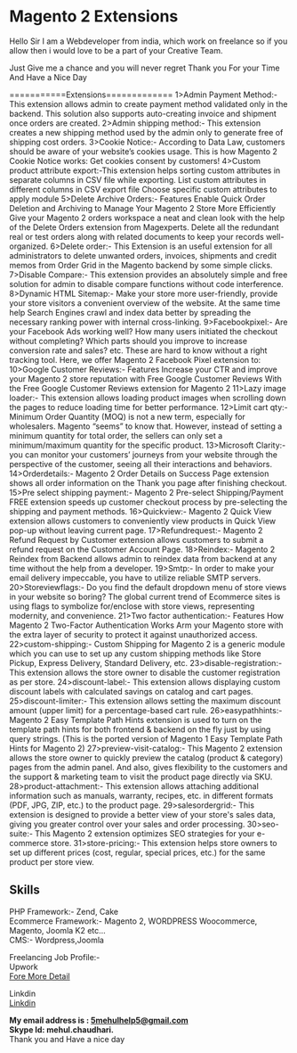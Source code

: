 Magento 2 Extensions
==========================

Hello Sir
I am a Webdeveloper from india, which work on freelance so if you allow then i would love to be a part of your Creative Team.

Just Give me a chance and you will never regret 
Thank you For your Time And Have a Nice Day


===========Extensions=============
1>Admin Payment Method:- This extension allows admin to create payment method validated only in the backend. This solution also supports auto-creating invoice and shipment once orders are created.
2>Admin shipping method:- This extension creates a new shipping method used by the admin only to generate free of shipping cost orders.
3>Cookie Notice:- According to Data Law, customers should be aware of your website’s cookies usage. This is how Magento 2 Cookie Notice works: Get cookies consent by customers!
4>Custom product attribute export:-This extension helps sorting custom attributes in separate columns in CSV file while exporting. List custom attributes in different columns in CSV export file Choose specific custom attributes to apply module
5>Delete Archive Orders:- Features Enable Quick Order Deletion and Archiving to Manage Your Magento 2 Store More Efficiently Give your Magento 2 orders workspace a neat and clean look with the help of the Delete Orders extension from Magexperts. Delete all the redundant real or test orders along with related documents to keep your records well-organized.
6>Delete order:- This Extension is an useful extension for all administrators to delete unwanted orders, invoices, shipments and credit memos from Order Grid in the Magento backend by some simple clicks.
7>Disable Compare:- This extension provides an absolutely simple and free solution for admin to disable compare functions without code interference.
8>Dynamic HTML Sitemap:- Make your store more user-friendly, provide your store visitors a convenient overview of the website. At the same time help Search Engines crawl and index data better by spreading the necessary ranking power with internal cross-linking.
9>Facebookpixel:- Are your Facebook Ads working well? How many users initiated the checkout without completing? Which parts should you improve to increase conversion rate and sales? etc. These are hard to know without a right tracking tool. Here, we offer Magento 2 Facebook Pixel extension to:
10>Google Customer Reviews:- Features Increase your CTR and improve your Magento 2 store reputation with Free Google Customer Reviews With the Free Google Customer Reviews extension for Magento 2
11>Lazy image loader:- This extension allows loading product images when scrolling down the pages to reduce loading time for better performance.
12>Limit cart qty:- Minimum Order Quantity (MOQ) is not a new term, especially for wholesalers. Magento “seems” to know that. However, instead of setting a minimum quantity for total order, the sellers can only set a minimum/maximum quantity for the specific product.
13>Microsoft Clarity:- you can monitor your customers’ journeys from your website through the perspective of the customer, seeing all their interactions and behaviors.
14>Orderdetails:- Magento 2 Order Details on Success Page extension shows all order information on the Thank you page after finishing checkout.
15>Pre select shipping payment:- Magento 2 Pre-select Shipping/Payment FREE extension speeds up customer checkout process by pre-selecting the shipping and payment methods.
16>Quickview:- Magento 2 Quick View extension allows customers to conveniently view products in Quick View pop-up without leaving current page.
17>Refundrequest:- Magento 2 Refund Request by Customer extension allows customers to submit a refund request on the Customer Account Page.
18>Reindex:- Magento 2 Reindex from Backend allows admin to reindex data from backend at any time without the help from a developer.
19>Smtp:- In order to make your email delivery impeccable, you have to utilize reliable SMTP servers. 
20>Storeviewflags:- Do you find the default dropdown menu of store views in your website so boring? The global current trend of Ecommerce sites is using flags to symbolize for/enclose with store views, representing modernity, and convenience.
21>Two factor authentication:- Features How Magento 2 Two-Factor Authentication Works Arm your Magento store with the extra layer of security to protect it against unauthorized access.
22>custom-shipping:- Custom Shipping for Magento 2 is a generic module which you can use to set up any custom shipping methods like Store Pickup, Express Delivery, Standard Delivery, etc.
23>disable-registration:- This extension allows the store owner to disable the customer registration as per store.
24>discount-label:- This extension allows displaying custom discount labels with calculated savings on catalog and cart pages.
25>discount-limiter:- This extension allows setting the maximum discount amount (upper limit) for a percentage-based cart rule.
26>easypathhints:- Magento 2 Easy Template Path Hints extension is used to turn on the template path hints for both frontend & backend on the fly just by using query strings. (This is the ported version of Magento 1 Easy Template Path Hints for Magento 2)
27>preview-visit-catalog:- This Magento 2 extension allows the store owner to quickly preview the catalog (product & category) pages from the admin panel. And also, gives flexibility to the customers and the support & marketing team to visit the product page directly via SKU.
28>product-attachment:- This extension allows attaching additional information such as manuals, warranty, recipes, etc. in different formats (PDF, JPG, ZIP, etc.) to the product page.
29>salesordergrid:- This extension is designed to provide a better view of your store's sales data, giving you greater control over your sales and order processing.
30>seo-suite:- This Magento 2 extension optimizes SEO strategies for your e-commerce store.
31>store-pricing:- This extension helps store owners to set up different prices (cost, regular, special prices, etc.) for the same product per store view.






Skills
----------
PHP Framework:- Zend, Cake
<br/>
Ecommerce Framework:- Magento 2, WORDPRESS Woocommerce, Magento, Joomla K2 etc...
<br/>
CMS:- Wordpress,Joomla
<br/>

Freelancing Job Profile:-
<br/>
Upwork
<br/>
<a href="https://www.upwork.com/o/profiles/users/_~0131aa29ad23bc45f1/" target="_blank">Fore More Detail</a>
<br/>

Linkdin
<br/>
<a href="https://www.linkedin.com/in/mehul-chaudhari-9854318b/" target="_blank">Linkdin</a>
<br/>

<b>My email address is : 5mehulhelp5@gmail.com <br/> Skype Id: mehul.chaudhari.</b>
<br/>
Thank you and Have a nice day
